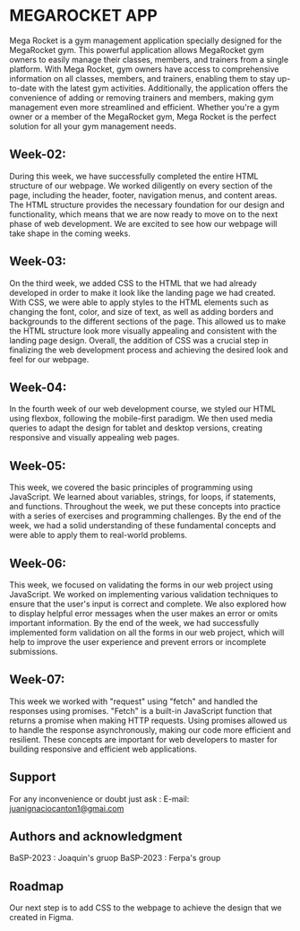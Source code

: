 # MEGAROCKET APP
Mega Rocket is a gym management application specially designed for the MegaRocket gym. This powerful application allows MegaRocket gym owners to easily manage their classes, members, and trainers from a single platform. With Mega Rocket, gym owners have access to comprehensive information on all classes, members, and trainers, enabling them to stay up-to-date with the latest gym activities. Additionally, the application offers the convenience of adding or removing trainers and members, making gym management even more streamlined and efficient. Whether you're a gym owner or a member of the MegaRocket gym, Mega Rocket is the perfect solution for all your gym management needs.
## Week-02:
During this week, we have successfully completed the entire HTML structure of our webpage. We worked diligently on every section of the page, including the header, footer, navigation menus, and content areas. The HTML structure provides the necessary foundation for our design and functionality, which means that we are now ready to move on to the next phase of web development. We are excited to see how our webpage will take shape in the coming weeks.
## Week-03:
On the third week, we added CSS to the HTML that we had already developed in order to make it look like the landing page we had created. With CSS, we were able to apply styles to the HTML elements such as changing the font, color, and size of text, as well as adding borders and backgrounds to the different sections of the page. This allowed us to make the HTML structure look more visually appealing and consistent with the landing page design. Overall, the addition of CSS was a crucial step in finalizing the web development process and achieving the desired look and feel for our webpage.
## Week-04:
In the fourth week of our web development course, we styled our HTML using flexbox, following the mobile-first paradigm. We then used media queries to adapt the design for tablet and desktop versions, creating responsive and visually appealing web pages.
## Week-05:
This week, we covered the basic principles of programming using JavaScript. We learned about variables, strings, for loops, if statements, and functions. Throughout the week, we put these concepts into practice with a series of exercises and programming challenges. By the end of the week, we had a solid understanding of these fundamental concepts and were able to apply them to real-world problems.
## Week-06:
This week, we focused on validating the forms in our web project using JavaScript. We worked on implementing various validation techniques to ensure that the user's input is correct and complete. We also explored how to display helpful error messages when the user makes an error or omits important information. By the end of the week, we had successfully implemented form validation on all the forms in our web project, which will help to improve the user experience and prevent errors or incomplete submissions.
## Week-07:
This week we worked with "request" using "fetch" and handled the responses using promises. "Fetch" is a built-in JavaScript function that returns a promise when making HTTP requests. Using promises allowed us to handle the response asynchronously, making our code more efficient and resilient. These concepts are important for web developers to master for building responsive and efficient web applications.
## Support
For any inconvenience or doubt just ask :
E-mail: juanignaciocanton1@gmai.com
## Authors and acknowledgment
BaSP-2023 : Joaquin's gruop
BaSP-2023 : Ferpa's group
## Roadmap
Our next step is to add CSS to the webpage to achieve the design that we created in Figma.